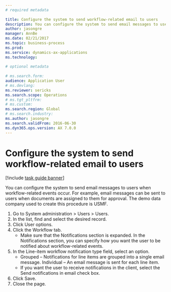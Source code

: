 ```yaml
--- 
# required metadata 
 
title: Configure the system to send workflow-related email to users
description: You can configure the system to send email messages to users when workflow-related events occur. 
author: jasongre
manager: AnnBe 
ms.date: 02/21/2017
ms.topic: business-process 
ms.prod:  
ms.service: dynamics-ax-applications 
ms.technology:  
 
# optional metadata 
 
# ms.search.form:   
audience: Application User 
# ms.devlang:  
ms.reviewer: sericks
ms.search.scope: Operations 
# ms.tgt_pltfrm:  
# ms.custom:  
ms.search.region: Global
# ms.search.industry: 
ms.author: jasongre
ms.search.validFrom: 2016-06-30 
ms.dyn365.ops.version: AX 7.0.0 
---
```

# Configure the system to send workflow-related email to users

[!include [task guide banner](../../includes/task-guide-banner.md)]

You can configure the system to send email messages to users when workflow-related events occur. For example, email messages can be sent to users when documents are assigned to them for approval. The demo data company used to create this procedure is USMF.

1. Go to System administration > Users > Users.
2. In the list, find and select the desired record.
3. Click User options.
4. Click the Workflow tab.
    * Make sure that the Notifications section is expanded.     In the Notifications section, you can specify how you want the user to be notified about workflow-related events.  
5. In the Line-item workflow notification type field, select an option.
    * Grouped – Notifications for line items are grouped into a single email message.    Individual – An email message is sent for each line item.  
    * If you want the user to receive notifications in the client, select the Send notifications in email check box.  
6. Click Save.
7. Close the page.

